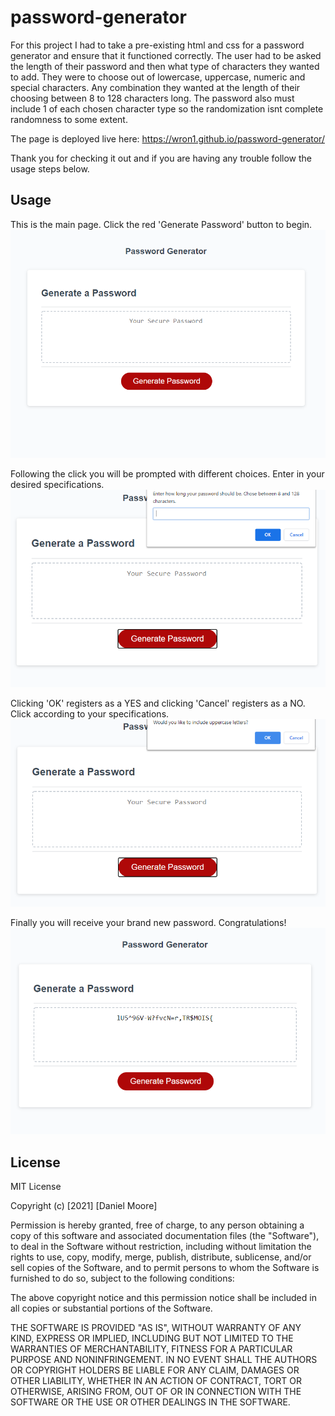 # password-generator

For this project I had to take a pre-existing html and css for a password generator and ensure that it functioned correctly. The user had to be asked the length of their password and then what type of characters they wanted to add. They were to choose out of lowercase, uppercase, numeric and special characters. Any combination they wanted at the length of their choosing between 8 to 128 characters long. The password also must include 1 of each chosen character type so the randomization isnt complete randomness to some extent.

The page is deployed live here: https://wron1.github.io/password-generator/

Thank you for checking it out and if you are having any trouble follow the usage steps below.

## Usage

This is the main page. Click the red 'Generate Password' button to begin.
![Screenshot 1](assets/img/screenshot1.PNG?raw=true)

Following the click you will be prompted with different choices. Enter in your desired specifications.
![Screenshot 2](assets/img/screenshot2.PNG?raw=true)

Clicking 'OK' registers as a YES and clicking 'Cancel' registers as a NO. Click according to your specifications.
![Screenshot 3](assets/img/screenshot3.PNG?raw=true)

Finally you will receive your brand new password. Congratulations!
![Screenshot 4](assets/img/screenshot4.PNG?raw=true)


## License

MIT License

Copyright (c) [2021] [Daniel Moore]

Permission is hereby granted, free of charge, to any person obtaining a copy
of this software and associated documentation files (the "Software"), to deal
in the Software without restriction, including without limitation the rights
to use, copy, modify, merge, publish, distribute, sublicense, and/or sell
copies of the Software, and to permit persons to whom the Software is
furnished to do so, subject to the following conditions:

The above copyright notice and this permission notice shall be included in all
copies or substantial portions of the Software.

THE SOFTWARE IS PROVIDED "AS IS", WITHOUT WARRANTY OF ANY KIND, EXPRESS OR
IMPLIED, INCLUDING BUT NOT LIMITED TO THE WARRANTIES OF MERCHANTABILITY,
FITNESS FOR A PARTICULAR PURPOSE AND NONINFRINGEMENT. IN NO EVENT SHALL THE
AUTHORS OR COPYRIGHT HOLDERS BE LIABLE FOR ANY CLAIM, DAMAGES OR OTHER
LIABILITY, WHETHER IN AN ACTION OF CONTRACT, TORT OR OTHERWISE, ARISING FROM,
OUT OF OR IN CONNECTION WITH THE SOFTWARE OR THE USE OR OTHER DEALINGS IN THE
SOFTWARE.
